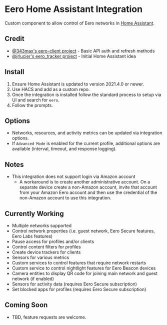 # Eero Home Assistant Integration
Custom component to allow control of Eero networks in [Home Assistant](https://home-assistant.io).

## Credit
- [@343max's eero-client project](https://github.com/343max/eero-client) - Basic API auth and refresh methods
- [@jrlucier's eero_tracker project](https://github.com/jrlucier/eero_tracker) - Initial Home Assistant idea

## Install
1. Ensure Home Assistant is updated to version 2021.4.0 or newer.
2. Use HACS and add as a custom repo.
3. Once the integration is installed follow the standard process to setup via UI and search for `eero`.
4. Follow the prompts.

## Options
- Networks, resources, and activity metrics can be updated via integration options.
- If `Advanced Mode` is enabled for the current profile, additional options are available (interval, timeout, and response logging).

## Notes
- This integration does not support login via Amazon account
  * A workaround is to create another administrative account. On a separate device create a non-Amazon account, invite that account from your Amazon Eero account and then use the credential of the non-Amazon account to use this integration. 

## Currently Working
- Multiple networks supported
- Control network properties (i.e. guest network, Eero Secure features, Eero Labs features)
- Pause access for profiles and/or clients
- Control content filters for profiles
- Create device trackers for clients
- Sensors for various metrics
- Custom services to control features that require network restarts
- Custom service to control nightlight features for Eero Beacon devices
- Camera entities to display QR code for joining main network and guest network (if enabled)
- Sensors for activity data (requires Eero Secure subscription)
- Set blocked apps for profiles (requires Eero Secure subscription)

## Coming Soon
- TBD, feature requests are welcome.
